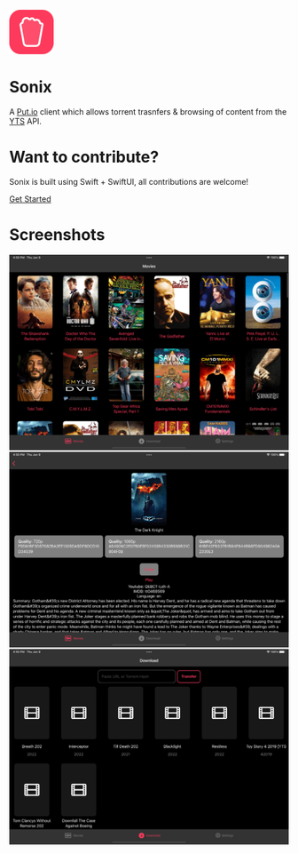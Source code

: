 ![Sonix](Assets/Icon.png)

# Sonix
A [Put.io](https://put.io/) client which allows torrent trasnfers & browsing of content from the [YTS](https://yts.torrentbay.to/) API. 

# Want to contribute?
Sonix is built using Swift + SwiftUI, all contributions are welcome!

[Get Started](ontributions.md)

# Screenshots

![Movies](Assets/Movies.png)
![Movie Details](Assets/Movies_Details.png)
![Sonix](Assets/Downloads.png)
